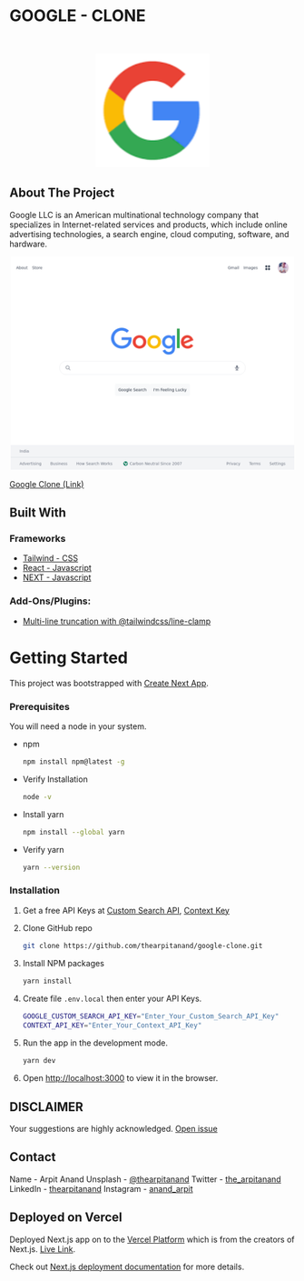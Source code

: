 <h1>GOOGLE - CLONE</h1>

<br />

<!-- PROJECT LOGO -->
<p  align="center">
    <a href="#">
        <img src="public/favicon.png" alt="Logo" width="200" height="200">
    </a>
</p>

<!-- ABOUT THE PROJECT -->

## About The Project

Google LLC is an American multinational technology company that specializes in Internet-related services and products, which include online advertising technologies, a search engine, cloud computing, software, and hardware.

<!-- Screenshot -->
<div align="center">
    <img src="/public/website-screenshot.png" width="500px"</img> 
</div>

[Google Clone (Link)](https://google-clone-eight-iota.vercel.app/)

<!-- Built with section -->

## Built With

### Frameworks

- [Tailwind - CSS](https://tailwindcss.com/)
- [React - Javascript](https://reactjs.org/)
- [NEXT - Javascript](https://nextjs.org/)

### Add-Ons/Plugins:

- [Multi-line truncation with @tailwindcss/line-clamp](https://blog.tailwindcss.com/multi-line-truncation-with-tailwindcss-line-clamp)

<!-- GETTING STARTED -->

# Getting Started

This project was bootstrapped with [Create Next App](https://create-next-app.js.org/).

### Prerequisites

You will need a node in your system.

- npm

  ```sh
  npm install npm@latest -g
  ```

- Verify Installation

  ```sh
  node -v
  ```

- Install yarn

  ```sh
  npm install --global yarn
  ```

- Verify yarn
  ```sh
  yarn --version
  ```

### Installation

1. Get a free API Keys at [Custom Search API](https://developers.google.com/custom-search/v1/using_rest), [Context Key](https://cse.google.com/cse/create/new)

2. Clone GitHub repo

   ```sh
   git clone https://github.com/thearpitanand/google-clone.git
   ```

3. Install NPM packages

   ```sh
   yarn install
   ```

4. Create file `.env.local` then enter your API Keys.

   ```sh
   GOOGLE_CUSTOM_SEARCH_API_KEY="Enter_Your_Custom_Search_API_Key"
   CONTEXT_API_KEY="Enter_Your_Context_API_Key"
   ```

5. Run the app in the development mode.

   ```sh
   yarn dev
   ```

6. Open [http://localhost:3000](http://localhost:3000) to view it in the browser.

<!-- Disclaimer -->

## DISCLAIMER

Your suggestions are highly acknowledged. [Open issue](https://github.com/thearpitanand/google-clone/issues)

<!-- CONTACT -->

## Contact

Name - Arpit Anand
Unsplash - [@thearpitanand](https://unsplash.com/@thearpitanand)
Twitter - [the_arpitanand](https://twitter.com/the_arpitanand)
LinkedIn - [thearpitanand](https://www.linkedin.com/in/thearpitanand/)
Instagram - [anand_arpit](https://www.instagram.com/anand_arpit/)



## Deployed on Vercel

Deployed Next.js app on to the [Vercel Platform](https://vercel.com/new?utm_medium=default-template&filter=next.js&utm_source=create-next-app&utm_campaign=create-next-app-readme) which is from the creators of Next.js. [Live Link](https://google-clone-eight-iota.vercel.app/).

Check out [Next.js deployment documentation](https://nextjs.org/docs/deployment) for more details.
